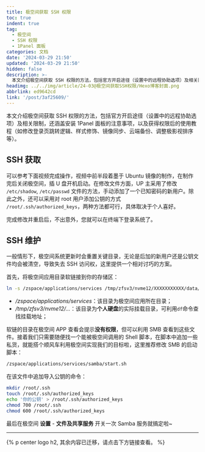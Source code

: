```yaml
---
title: 极空间获取 SSH 权限
toc: true
indent: true
tag:
  - 极空间
  - SSH 权限
  - 1Panel 面板
categories: 文档
date: '2024-03-29 21:50'
updated: '2024-03-29 21:50'
hidden: false
description: >-
  本文介绍极空间获取 SSH 权限的方法，包括官方开启途径（设置中的远程协助选项）及相关限制，还涵盖安装 1Panel 面板的注意事项，以及获得权限后的使用教程（如修改登录页跳转逻辑、样式修饰、镜像同步、云端备份、调整极影视排序等）。
headimg: ../../img/article/24-03@极空间获取SSH权限/Hexo博客封面.png
abbrlink: ed9642cd
link: '/post/3af25609/'
---
```


本文介绍极空间获取 SSH 权限的方法，包括官方开启途径（设置中的远程协助选项）及相关限制，还涵盖安装 1Panel 面板的注意事项，以及获得权限后的使用教程（如修改登录页跳转逻辑、样式修饰、镜像同步、云端备份、调整极影视排序等）。

## **SSH 获取**

可以参考下面视频完成操作，视频中前半段着墨于 Ubuntu 镜像的制作，在制作完后关闭极空间，插 U 盘开机启动。在修改文件方面，UP 主采用了修改 `/etc/shadow`, `/etc/passwd` 文件的方法，手动添加了一个已知密码的新用户。除此之外，还可以采用对 root 用户添加公钥的方式 `/root/.ssh/authorized_keys`，两种方法都可行，具体取决于个人喜好。

完成修改并重启后，不出意外，您就可以在终端下登录系统了。

## **SSH 维护**

一般情形下，极空间系统更新时会重置关键目录，无论是后加的新用户还是公钥文件均会被清空，导致失去 SSH 访问权，这里提供一个相对讨巧的方案。

首先，将极空间应用目录软链接到你的存储区：

```bash
ln -s /zspace/applications/services /tmp/zfsv3/nvme12/XXXXXXXXXXX/data/应用程序/System-link/
```

- */zspace/applications/services*：该目录为极空间应用所在目录；
- */tmp/zfsv3/nvme12/...*：该目录为**个人硬盘**的实际挂载目录，可利用`df`命令查找挂载地址；

软链的目录在极空间 APP 查看会提示**没有权限**，但可以利用 SMB 查看到这些文件。接着我们只需要随便找一个能被极空间调用的 Shell 脚本，在脚本中追加一些私货，就能搭个顺风车利用极空间实现我们的目标啦，这里推荐修改 SMB 的启动脚本：

```bash
/zspace/applications/services/samba/start.sh
```

在该文件中追加导入公钥的命令：

```sh
mkdir /root/.ssh
touch /root/.ssh/authorized_keys
echo '你的公钥' > /root/.ssh/authorized_keys
chmod 700 /root/.ssh
chmod 600 /root/.ssh/authorized_keys
```

最后在极空间 **设置** - **文件及共享服务** 开关一次 Samba 服务就搞定啦~

------

{% p center logo h2, 其余内容已迁移，请点击下方链接查看。 %}
